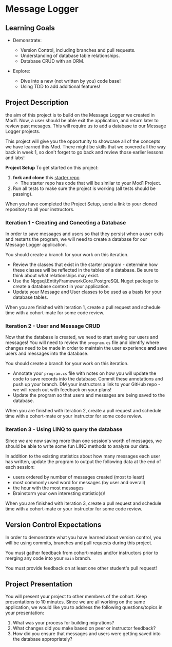 # Message Logger

## Learning Goals
- Demonstrate:
    * Version Control, including branches and pull requests.
    * Understanding of database table relationships.
    * Database CRUD with an ORM.

- Explore:
    * Dive into a new (not written by you) code base!
    * Using TDD to add additional features!


## Project Description
the aim of this project is to build on the Message Logger we created in Mod1.  Now, a user should be able exit the application, and return later to review past mesages.  This will require us to add a database to our Message Logger projects.

This project will give you the opportunity to showcase all of the concepts we have learned this Mod.  There might be skills that we covered all the way back in week 1, so don't forget to go back and review those earlier lessons and labs!

**Project Setup**
To get started on this project:

1. **fork and clone** this [starter repo](https://github.com/turingschool-examples/LaunchMod2Project)
    * The starter repo has code that will be similar to your Mod1 Project.
2. Run all tests to make sure the project is working (all tests should be passing).

When you have completed the Project Setup, send a link to your cloned repository to all your instructors.


### Iteration 1 - Creating and Conecting a Database
In order to save messages and users so that they persist when a user exits and restarts the program, we will need to create a database for our Message Logger application.

You should create a branch for your work on this iteration.

* Review the classes that exist in the starter program - determine how these classes will be reflected in the tables of a database.  Be sure to think about what relationships may exist.
* Use the Npgsql.EntityFrameworkCore.PostgreSQL Nuget package to create a database context in your application.
* Update your Message and User classes to be used as a basis for your database tables.

When you are finished with iteration 1, create a pull request and schedule time with a cohort-mate for some code review.

### Iteration 2 - User and Message CRUD

Now that the database is created, we need to start saving our users and messages!  You will need to review the `program.cs` file and identify where changes need to be made in order to maintain the user experience **and** save users and messages into the database.

You should create a branch for your work on this iteration.

* Annotate your `program.cs` file with notes on how you will update the code to save records into the database.  Commit these annotations and push up your branch.  DM your instructors a link to your GitHub repo - we will reach out with feedback on your plans!
* Update the program so that users and messages are being saved to the database.

When you are finished with iteration 2, create a pull request and schedule time with a cohort-mate or your instructor for some code review.

### Iteration 3 - Using LINQ to query the database

Since we are now saving more than one session's worth of messages, we should be able to write some fun LINQ methods to analyze our data.

In addition to the existing statistics about how many messages each user has written, update the program to output the following data at the end of each session:

* users ordered by number of messages created (most to least)
* most commonly used word for messages (by user and overall)
* the hour with the most messages
* Brainstorm your own interesting statistic(s)!

When you are finished with iteration 3, create a pull request and schedule time with a cohort-mate or your instructor for some code review.

## Version Control Expectations
In order to demonstrate what you have learned about version control, you will be using commits, branches and pull requests during this project.

You must gather feedback from cohort-mates and/or instructors prior to merging any code into your `main` branch.

You must provide feedback on at least one other student's pull request!

## Project Presentation

You will present your project to other members of the cohort.  Keep presentations to 10 minutes. Since we are all working on the same application, we would like you to address the following questions/topics in your presentation:
1. What was your process for building migrations?
1. What changes did you make based on peer or instructor feedback?
1. How did you ensure that messages and users were getting saved into the database appropriately?